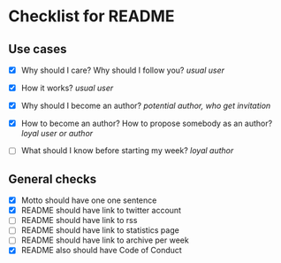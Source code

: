 # Checklist for README

## Use cases

* [x] Why should I care? Why should I follow you? _usual user_
* [x] How it works? _usual user_
* [x] Why should I become an author? _potential author, who get invitation_
* [x] How to become an author? How to propose somebody as an author? _loyal user or author_
* [ ] What should I know before starting my week? _loyal author_


## General checks

* [x] Motto should have one one sentence
* [x] README should have link to twitter account
* [ ] README should have link to rss
* [ ] README should have link to statistics page
* [ ] README should have link to archive per week
* [x] README also should have Code of Conduct
